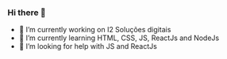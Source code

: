 ### Hi there 👋

- 🔭 I’m currently working on I2 Soluções digitais
- 🌱 I’m currently learning HTML, CSS, JS, ReactJs and NodeJs
- 🤔 I’m looking for help with JS and ReactJs


